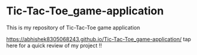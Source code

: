 # Tic-Tac-Toe_game-application
This is my repository of Tic-Tac-Toe game application

https://abhishek8305068243.github.io/Tic-Tac-Toe_game-application/  tap here for a quick review of my project !!
